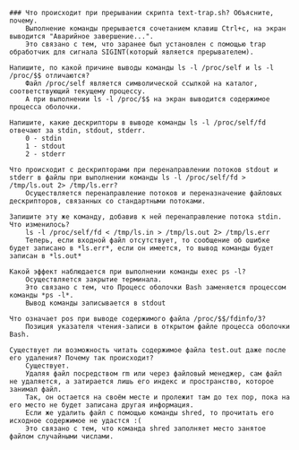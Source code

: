 
    ### Что происходит при прерывании скрипта text-trap.sh? Объясните, почему.
        Выполнение команды прерывается сочетанием клавиш Ctrl+c, на экран выводится "Аварийное завершение...". 
        Это связано с тем, что заранее был установлен с помощью trap обработчик для сигнала SIGINT(который является прерывателем). 
    
    Напишите, по какой причине выводы команды ls -l /proc/self и ls -l /proc/$$ отличаются?
        Файл /proc/self является символической ссылкой на каталог, соответствующий текущему процессу. 
        А при выполнении ls -l /proc/$$ на экран выводится содержимое процесса оболочки.
    
    Напишите, какие дескрипторы в выводе команды ls -l /proc/self/fd отвечают за stdin, stdout, stderr.
        0 - stdin
        1 - stdout
        2 - stderr
    
    Что происходит с дескрипторами при перенаправлении потоков stdout и stderr в файлы при выполнении команды ls -l /proc/self/fd > /tmp/ls.out 2> /tmp/ls.err?
        Осуществляется перенаправление потоков и переназначение файловых дескрипторов, связанных со стандартными потоками.
    
    Запишите эту же команду, добавив к ней перенаправление потока stdin. Что изменилось?
        ls -l /proc/self/fd < /tmp/ls.in > /tmp/ls.out 2> /tmp/ls.err
        Теперь, если входной файл отсутствует, то сообщение об ошибке будет записано в *ls.err*, если он имеется, то вывод команды будет записан в *ls.out*
    
    Какой эффект наблюдается при выполнении команды exec ps -l?
        Осуществляется закрытие терминала. 
        Это связано с тем, что Процесс оболочки Bash заменяется процессом команды *ps -l*. 
        Вывод команды записывается в stdout
    
    Что означает pos при выводе содержимого файла /proc/$$/fdinfo/3?
        Позиция указателя чтения-записи в открытом файле процесса оболочки Bash.
    
    Существует ли возможность читать содержимое файла test.out даже после его удаления? Почему так происходит?
        Существует. 
        Удаляя файл посредством rm или через файловый менеджер, сам файл не удаляется, а затирается лишь его индекс и пространство, которое занимал файл.
        Так, он остается на своём месте и пролежит там до тех пор, пока на его место не будет записана другая информация.
        Если же удалить файл с помощью команды shred, то прочитать его исходное содержимое не удастся :( 
        Это связано с тем, что команда shred заполняет место занятое файлом случайными числами.
